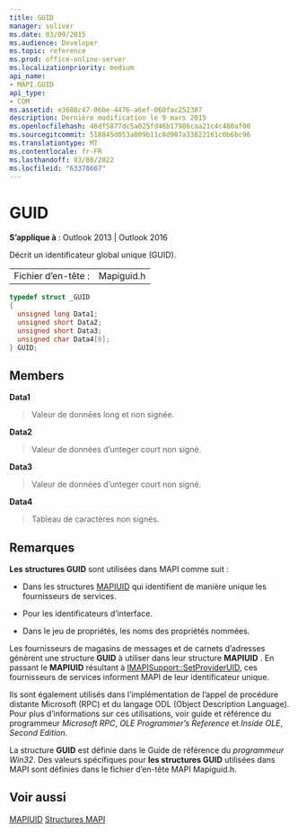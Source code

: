 ```yaml
---
title: GUID
manager: soliver
ms.date: 03/09/2015
ms.audience: Developer
ms.topic: reference
ms.prod: office-online-server
ms.localizationpriority: medium
api_name:
- MAPI.GUID
api_type:
- COM
ms.assetid: e3608c47-06be-4476-a6ef-060fac252387
description: Dernière modification le 9 mars 2015
ms.openlocfilehash: 46df5877dc5a025fd46b17986caa21c4c480af00
ms.sourcegitcommit: 518845d053a009b11c8d907a33822161c0b6bc96
ms.translationtype: MT
ms.contentlocale: fr-FR
ms.lasthandoff: 03/08/2022
ms.locfileid: "63378667"
---
```

# <a name="guid"></a>GUID

**S’applique à** : Outlook 2013 | Outlook 2016
  
Décrit un identificateur global unique (GUID).
  
|||
|:-----|:-----|
|Fichier d’en-tête :  <br/> |Mapiguid.h  <br/> |

```cpp
typedef struct _GUID
{
  unsigned long Data1;
  unsigned short Data2;
  unsigned short Data3;
  unsigned char Data4[8];
} GUID;

```

## <a name="members"></a>Members

 **Data1**
  
> Valeur de données long et non signée.

 **Data2**
  
> Valeur de données d’unteger court non signé.

 **Data3**
  
> Valeur de données d’unteger court non signé.

 **Data4**
  
> Tableau de caractères non signés.

## <a name="remarks"></a>Remarques

 **Les structures GUID** sont utilisées dans MAPI comme suit :
  
- Dans les structures [MAPIUID](mapiuid.md) qui identifient de manière unique les fournisseurs de services.

- Pour les identificateurs d’interface.

- Dans le jeu de propriétés, les noms des propriétés nommées.

Les fournisseurs de magasins de messages et de carnets d’adresses génèrent une structure **GUID** à utiliser dans leur structure **MAPIUID** . En passant le **MAPIUID** résultant à [IMAPISupport::SetProviderUID](imapisupport-setprovideruid.md), ces fournisseurs de services informent MAPI de leur identificateur unique.
  
Ils sont également utilisés dans l’implémentation de l’appel de procédure distante Microsoft (RPC) et du langage ODL (Object Description Language). Pour plus d’informations sur ces utilisations, voir guide et référence du programmeur  *Microsoft RPC*, *OLE Programmer’s Reference* et  *Inside OLE*, *Second Edition*.

La structure **GUID** est définie dans le Guide de référence du *programmeur Win32*. Des valeurs spécifiques pour **les structures GUID** utilisées dans MAPI sont définies dans le fichier d’en-tête MAPI Mapiguid.h.
  
## <a name="see-also"></a>Voir aussi

[MAPIUID](mapiuid.md)
 [Structures MAPI](mapi-structures.md)
